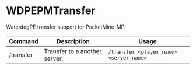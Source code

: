 # WDPEPMTransfer
WaterdogPE transfer support for PocketMine-MP.

| Command | Description | Usage |
|---------|-------------|-------|
| /transfer | Transfer to a another server. | `/transfer <player_name> <server_name>`

